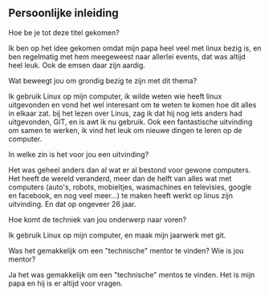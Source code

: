 Persoonlijke inleiding
----------------------

Hoe be je tot deze titel gekomen?

Ik ben op het idee gekomen omdat mijn papa heel veel met linux bezig is, en ben regelmatig met hem meegeweest naar allerlei events, dat was altijd heel leuk. Ook de emsen daar zijn aardig.

Wat beweegt jou om grondig bezig te zijn met dit thema?

Ik gebruik Linux op mijn computer, ik wilde weten wie heeft linux uitgevonden en vond het wel interesant om te weten te komen hoe dit alles in elkaar zat. bij het lezen over Linus, zag ik dat hij nog iets anders had uitgevonden, GIT, en is awt ik nu gebruik. Ook een fantastische uitvinding om samen te werken, ik vind het leuk om nieuwe dingen te leren op de computer.

In welke zin is het voor jou een uitvinding?

Het was geheel anders dan al wat er al bestond voor gewone computers. Het heeft de wereld veranderd, meer dan de helft van alles wat met computers (auto's, robots, mobieltjes, wasmachines en televisies, google en facebook, en nog veel meer...) te maken heeft werkt op linus zijn uitvinding. En dat op ongeveer 26 jaar.

Hoe komt de techniek van jou onderwerp naar voren?

Ik gebruik Linux op mijn computer, en maak mijn jaarwerk met git.

Was het gemakkelijk om een "technische" mentor te vinden? Wie is jou mentor?

Ja het was gemakkelijk om een "technische" mentos te vinden. Het is mijn papa en hij is er altijd voor vragen.
